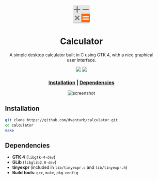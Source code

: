 <div align ="center">
    <!--LOGO-->
    <a href="github.com/dventurb/calculator">
    <img src="https://github.com/dventurb/calculator/blob/main/icon/calculator.png" alt="Logo" width="64" height="64">
</a>

<!--PROJECT NAME-->
<h1>Calculator</h1>

<!--DESCRIPTION-->
<p align="center">
    A simple desktop calculator built in C using GTK 4, with a nice graphical user interface.
</p>

<!--BADGES-->
<p>
     <img src="https://img.shields.io/badge/platform-linux-lightgrey" />
     <img src="https://img.shields.io/badge/GTK-4.0-blue" />
</p>

<h3>
    <a href="#installation">Installation</a>
    <span>|</span>
    <a href="#dependencies">Dependencies</a>
</h3>
</div>

<p align="center">
    <img src="https://i.imgur.com/g3HDjgD.gif" alt="screenshot">
</p>


## Installation 

```bash 
git clone https://github.com/dventurb/calculator.git
cd calculator
make
```

## Dependencies
- **GTK 4** (`libgtk-4-dev`)
- **GLib** (`libglib2.0-dev`)
- **tinyexpr** (included in `lib/tinyexpr.c` and `lib/tinyexpr.h`)
- **Build tools**: `gcc`, `make`, `pkg-config`

